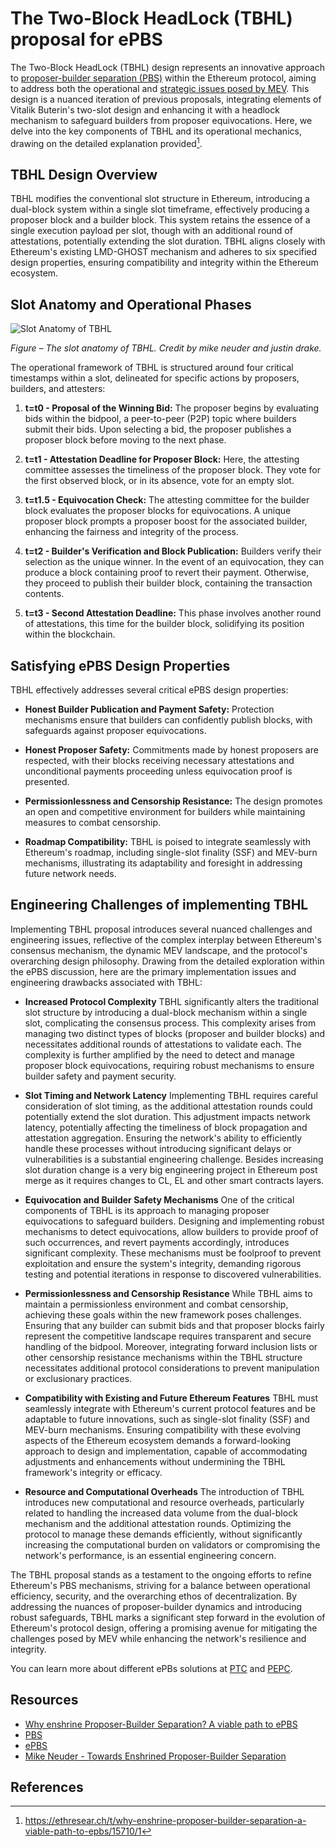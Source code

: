 # The Two-Block HeadLock (TBHL) proposal for ePBS

The Two-Block HeadLock (TBHL) design represents an innovative approach to [proposer-builder separation (PBS)](/docs/wiki/research/PBS/pbs.md) within the Ethereum protocol, aiming to address both the operational and [strategic issues posed by MEV](https://ethresear.ch/t/why-enshrine-proposer-builder-separation-a-viable-path-to-epbs/). This design is a nuanced iteration of previous proposals, integrating elements of Vitalik Buterin's two-slot design and enhancing it with a headlock mechanism to safeguard builders from proposer equivocations. Here, we delve into the key components of TBHL and its operational mechanics, drawing on the detailed explanation provided[^1].

## TBHL Design Overview

TBHL modifies the conventional slot structure in Ethereum, introducing a dual-block system within a single slot timeframe, effectively producing a proposer block and a builder block. This system retains the essence of a single execution payload per slot, though with an additional round of attestations, potentially extending the slot duration. TBHL aligns closely with Ethereum's existing LMD-GHOST mechanism and adheres to six specified design properties, ensuring compatibility and integrity within the Ethereum ecosystem.

## Slot Anatomy and Operational Phases

![Slot Anatomy of TBHL](../img/scaling/Slot-Anatomy-of-TBHL-Mike.png)


_Figure – The slot anatomy of TBHL. Credit by mike neuder and justin drake._

The operational framework of TBHL is structured around four critical timestamps within a slot, delineated for specific actions by proposers, builders, and attesters:

1. **t=t0 - Proposal of the Winning Bid:** The proposer begins by evaluating bids within the bidpool, a peer-to-peer (P2P) topic where builders submit their bids. Upon selecting a bid, the proposer publishes a proposer block before moving to the next phase.

2. **t=t1 - Attestation Deadline for Proposer Block:** Here, the attesting committee assesses the timeliness of the proposer block. They vote for the first observed block, or in its absence, vote for an empty slot.

3. **t=t1.5 - Equivocation Check:** The attesting committee for the builder block evaluates the proposer blocks for equivocations. A unique proposer block prompts a proposer boost for the associated builder, enhancing the fairness and integrity of the process.

4. **t=t2 - Builder's Verification and Block Publication:** Builders verify their selection as the unique winner. In the event of an equivocation, they can produce a block containing proof to revert their payment. Otherwise, they proceed to publish their builder block, containing the transaction contents.

5. **t=t3 - Second Attestation Deadline:** This phase involves another round of attestations, this time for the builder block, solidifying its position within the blockchain.

## Satisfying ePBS Design Properties

TBHL effectively addresses several critical ePBS design properties:

- **Honest Builder Publication and Payment Safety:** Protection mechanisms ensure that builders can confidently publish blocks, with safeguards against proposer equivocations.

- **Honest Proposer Safety:** Commitments made by honest proposers are respected, with their blocks receiving necessary attestations and unconditional payments proceeding unless equivocation proof is presented.

- **Permissionlessness and Censorship Resistance:** The design promotes an open and competitive environment for builders while maintaining measures to combat censorship.

- **Roadmap Compatibility:** TBHL is poised to integrate seamlessly with Ethereum's roadmap, including single-slot finality (SSF) and MEV-burn mechanisms, illustrating its adaptability and foresight in addressing future network needs.

## Engineering Challenges of implementing TBHL

Implementing TBHL proposal introduces several nuanced challenges and engineering issues, reflective of the complex interplay between Ethereum's consensus mechanism, the dynamic MEV landscape, and the protocol's overarching design philosophy. Drawing from the detailed exploration within the ePBS discussion, here are the primary implementation issues and engineering drawbacks associated with TBHL:

- **Increased Protocol Complexity** TBHL significantly alters the traditional slot structure by introducing a dual-block mechanism within a single slot, complicating the consensus process. This complexity arises from managing two distinct types of blocks (proposer and builder blocks) and necessitates additional rounds of attestations to validate each. The complexity is further amplified by the need to detect and manage proposer block equivocations, requiring robust mechanisms to ensure builder safety and payment security.

- **Slot Timing and Network Latency** Implementing TBHL requires careful consideration of slot timing, as the additional attestation rounds could potentially extend the slot duration. This adjustment impacts network latency, potentially affecting the timeliness of block propagation and attestation aggregation. Ensuring the network's ability to efficiently handle these processes without introducing significant delays or vulnerabilities is a substantial engineering challenge. Besides increasing slot duration change is a very big engineering project in Ethereum post merge as it requires changes to CL, EL and other smart contracts layers.

- **Equivocation and Builder Safety Mechanisms** One of the critical components of TBHL is its approach to managing proposer equivocations to safeguard builders. Designing and implementing robust mechanisms to detect equivocations, allow builders to provide proof of such occurrences, and revert payments accordingly, introduces significant complexity. These mechanisms must be foolproof to prevent exploitation and ensure the system's integrity, demanding rigorous testing and potential iterations in response to discovered vulnerabilities.

- **Permissionlessness and Censorship Resistance** While TBHL aims to maintain a permissionless environment and combat censorship, achieving these goals within the new framework poses challenges. Ensuring that any builder can submit bids and that proposer blocks fairly represent the competitive landscape requires transparent and secure handling of the bidpool. Moreover, integrating forward inclusion lists or other censorship resistance mechanisms within the TBHL structure necessitates additional protocol considerations to prevent manipulation or exclusionary practices.

- **Compatibility with Existing and Future Ethereum Features** TBHL must seamlessly integrate with Ethereum's current protocol features and be adaptable to future innovations, such as single-slot finality (SSF) and MEV-burn mechanisms. Ensuring compatibility with these evolving aspects of the Ethereum ecosystem demands a forward-looking approach to design and implementation, capable of accommodating adjustments and enhancements without undermining the TBHL framework's integrity or efficacy.

- **Resource and Computational Overheads** The introduction of TBHL introduces new computational and resource overheads, particularly related to handling the increased data volume from the dual-block mechanism and the additional attestation rounds. Optimizing the protocol to manage these demands efficiently, without significantly increasing the computational burden on validators or compromising the network's performance, is an essential engineering concern.

The TBHL proposal stands as a testament to the ongoing efforts to refine Ethereum's PBS mechanisms, striving for a balance between operational efficiency, security, and the overarching ethos of decentralization. By addressing the nuances of proposer-builder dynamics and introducing robust safeguards, TBHL marks a significant step forward in the evolution of Ethereum's protocol design, offering a promising avenue for mitigating the challenges posed by MEV while enhancing the network's resilience and integrity.

You can learn more about different ePBs solutions at [PTC](/docs/wiki/research/PBS/PTC.md) and [PEPC](/docs/wiki/research/PBS/PEPC.md).

## Resources 
- [Why enshrine Proposer-Builder Separation? A viable path to ePBS](https://ethresear.ch/t/why-enshrine-proposer-builder-separation-a-viable-path-to-epbs/15710/1)
- [PBS](/docs/wiki/research/PBS/pbs.md)
- [ePBS](/docs/wiki/research/PBS/epbs.md)
- [Mike Neuder - Towards Enshrined Proposer-Builder Separation](https://www.youtube.com/watch?v=Ub8V7lILb_Q)

## References
[^1]: https://ethresear.ch/t/why-enshrine-proposer-builder-separation-a-viable-path-to-epbs/15710/1